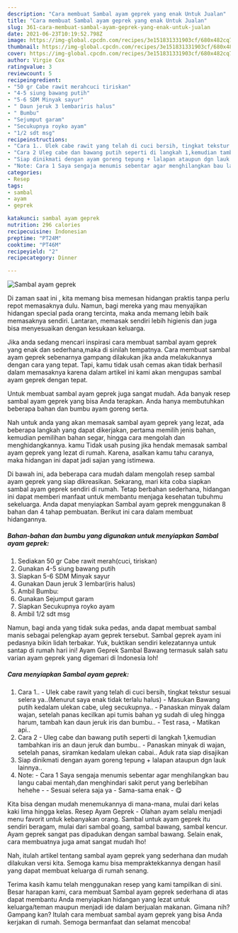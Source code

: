 ```yaml
---
description: "Cara membuat Sambal ayam geprek yang enak Untuk Jualan"
title: "Cara membuat Sambal ayam geprek yang enak Untuk Jualan"
slug: 361-cara-membuat-sambal-ayam-geprek-yang-enak-untuk-jualan
date: 2021-06-23T10:19:52.798Z
image: https://img-global.cpcdn.com/recipes/3e151831331903cf/680x482cq70/sambal-ayam-geprek-foto-resep-utama.jpg
thumbnail: https://img-global.cpcdn.com/recipes/3e151831331903cf/680x482cq70/sambal-ayam-geprek-foto-resep-utama.jpg
cover: https://img-global.cpcdn.com/recipes/3e151831331903cf/680x482cq70/sambal-ayam-geprek-foto-resep-utama.jpg
author: Virgie Cox
ratingvalue: 3
reviewcount: 5
recipeingredient:
- "50 gr Cabe rawit merahcuci tiriskan"
- "4-5 siung bawang putih"
- "5-6 SDM Minyak sayur"
- " Daun jeruk 3 lembariris halus"
- " Bumbu"
- "Sejumput garam"
- "Secukupnya royko ayam"
- "1/2 sdt msg"
recipeinstructions:
- "Cara 1.. Ulek cabe rawit yang telah di cuci bersih, tingkat tekstur sesuai selera ya..(Menurut saya enak tidak terlalu halus)  Masukan Bawang putih kedalam ulekan cabe, uleg secukupnya.. Panaskan minyak dalam wajan, setelah panas kecilkan api tumis bahan yg sudah di uleg hingga harum, tambah kan daun jeruk iris dan bumbu..  Test rasa,  Matikan api.."
- "Cara 2 Uleg cabe dan bawang putih seperti di langkah 1,kemudian tambahkan iris an daun jeruk dan bumbu..  Panaskan minyak di wajan, setelah panas, siramkan kedalam ulekan cabai.. Aduk rata siap disajikan"
- "Siap dinikmati dengan ayam goreng tepung + lalapan ataupun dgn lauk lainnya.."
- "Note: Cara 1 Saya sengaja menumis sebentar agar menghilangkan bau langu cabai mentah,dan menghindari sakit perut yang berlebihan hehehe   Sesuai selera saja ya  Sama-sama enak 😋"
categories:
- Resep
tags:
- sambal
- ayam
- geprek

katakunci: sambal ayam geprek 
nutrition: 296 calories
recipecuisine: Indonesian
preptime: "PT24M"
cooktime: "PT46M"
recipeyield: "2"
recipecategory: Dinner

---
```



![Sambal ayam geprek](https://img-global.cpcdn.com/recipes/3e151831331903cf/680x482cq70/sambal-ayam-geprek-foto-resep-utama.jpg)

Di zaman  saat ini , kita memang bisa memesan hidangan praktis tanpa perlu repot memasaknya dulu. Namun, bagi mereka yang mau menyajikan hidangan special pada orang tercinta, maka anda memang lebih baik memasaknya sendiri. Lantaran, memasak sendiri lebih higienis dan juga bisa menyesuaikan dengan kesukaan keluarga.

Jika anda sedang mencari inspirasi cara membuat sambal ayam geprek yang enak dan sederhana,maka di sinilah tempatnya. Cara membuat sambal ayam geprek  sebenarnya gampang dilakukan jika anda melakukannya dengan cara yang tepat. Tapi, kamu tidak usah cemas akan tidak berhasil dalam memasaknya 
karena dalam artikel ini kami akan mengupas sambal ayam geprek dengan tepat.  

Untuk membuat sambal ayam geprek juga sangat mudah. Ada banyak resep sambal ayam geprek yang bisa Anda terapkan. Anda hanya membutuhkan beberapa bahan dan bumbu ayam goreng serta.

Nah untuk anda yang akan memasak sambal ayam geprek yang lezat, ada beberapa langkah yang dapat dikerjakan, pertama memilih jenis bahan, kemudian pemilihan bahan segar, hingga cara mengolah dan menghidangkannya. kamu Tidak usah pusing jika hendak memasak sambal ayam geprek yang lezat di rumah. Karena, asalkan kamu  tahu caranya, maka hidangan ini dapat jadi sajian yang istimewa.

Di bawah ini, ada beberapa cara mudah dalam mengolah resep sambal ayam geprek yang siap dikreasikan. Sekarang, mari kita coba siapkan sambal ayam geprek sendiri di rumah. Tetap berbahan sederhana, hidangan ini dapat memberi manfaat untuk membantu menjaga kesehatan tubuhmu sekeluarga. Anda dapat menyiapkan Sambal ayam geprek menggunakan 8 bahan dan 4 tahap pembuatan. Berikut ini cara dalam membuat hidangannya.

<!--inarticleads1-->

##### Bahan-bahan dan bumbu yang digunakan untuk menyiapkan Sambal ayam geprek:

1. Sediakan 50 gr Cabe rawit merah(cuci, tiriskan)
1. Gunakan 4-5 siung bawang putih
1. Siapkan 5-6 SDM Minyak sayur
1. Gunakan  Daun jeruk 3 lembar(iris halus)
1. Ambil  Bumbu:
1. Gunakan Sejumput garam
1. Siapkan Secukupnya royko ayam
1. Ambil 1/2 sdt msg


Namun, bagi anda yang tidak suka pedas, anda dapat membuat sambal manis sebagai pelengkap ayam geprek tersebut. Sambal geprek ayam ini pedasnya bikin lidah terbakar. Yuk, buktikan sendiri kelezatannya untuk santap di rumah hari ini! Ayam Geprek Sambal Bawang termasuk salah satu varian ayam geprek yang digemari di Indonesia loh! 

<!--inarticleads2-->

##### Cara menyiapkan Sambal ayam geprek:

1. Cara 1.. - Ulek cabe rawit yang telah di cuci bersih, tingkat tekstur sesuai selera ya..(Menurut saya enak tidak terlalu halus)  - Masukan Bawang putih kedalam ulekan cabe, uleg secukupnya.. - Panaskan minyak dalam wajan, setelah panas kecilkan api tumis bahan yg sudah di uleg hingga harum, tambah kan daun jeruk iris dan bumbu..  - Test rasa,  - Matikan api..
1. Cara 2 - Uleg cabe dan bawang putih seperti di langkah 1,kemudian tambahkan iris an daun jeruk dan bumbu..  - Panaskan minyak di wajan, setelah panas, siramkan kedalam ulekan cabai.. Aduk rata siap disajikan
1. Siap dinikmati dengan ayam goreng tepung + lalapan ataupun dgn lauk lainnya..
1. Note: - Cara 1 Saya sengaja menumis sebentar agar menghilangkan bau langu cabai mentah,dan menghindari sakit perut yang berlebihan hehehe  -  - Sesuai selera saja ya  - Sama-sama enak - 😋


Kita bisa dengan mudah menemukannya di mana-mana, mulai dari kelas kaki lima hingga kelas. Resep Ayam Geprek - Olahan ayam selalu menjadi menu favorit untuk kebanyakan orang. Sambal untuk ayam geprek itu sendiri beragam, mulai dari sambal goang, sambal bawang, sambal kencur. Ayam geprek sangat pas dipadukan dengan sambal bawang. Selain enak, cara membuatnya juga amat sangat mudah lho! 

Nah, itulah artikel tentang  sambal ayam geprek  yang sederhana dan mudah dilakukan versi kita. Semoga kamu bisa mempraktekkannya dengan hasil yang dapat membuat keluarga di rumah senang. 

Terima kasih kamu telah menggunakan resep yang kami tampilkan di sini. Besar harapan kami, cara membuat  Sambal ayam geprek sederhana di atas dapat membantu Anda menyiapkan hidangan yang lezat untuk keluarga/teman maupun menjadi ide dalam berjualan makanan. Gimana nih? Gampang kan? Itulah cara membuat sambal ayam geprek yang bisa Anda kerjakan di rumah. Semoga bermanfaat dan selamat mencoba!

